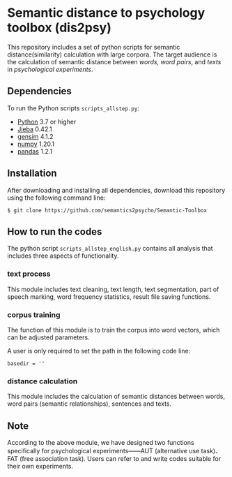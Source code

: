 # Semantic distance to psychology toolbox (dis2psy)

This repository includes a set of python scripts for semantic distance(similarity) calculation with large corpora.  The target audience is the calculation of semantic distance between _words, word pairs_, and _texts_ in _psychological experiments_. 

## Dependencies

To run the Python scripts `scripts_allstep.py`:

* [Python](https://www.python.org/downloads/) 3.7 or higher
* [Jieba](https://pypi.org/project/jieba/) 0.42.1
* [gensim](https://www.cnpython.com/pypi/gensim) 4.1.2
* [numpy](https://pypi.org/project/numpy/) 1.20.1
* [pandas](https://pypi.org/project/pandas/)  1.2.1

## Installation

After downloading and installing all dependencies, download this repository using the following command line:

```
$ git clone https://github.com/semantics2psycho/Semantic-Toolbox
```


## How to run the codes

The python script `scripts_allstep_english.py` contains all analysis that includes three aspects of functionality.

### text process

This module includes text cleaning, text length, text segmentation, part of speech marking, word frequency statistics, result file saving functions.

### corpus training

The function of this module is to train the corpus into word vectors, which can be adjusted parameters.

A user is only required to set the path in the following code line:

```
basedir = ''
```

### distance calculation

This module includes the calculation of semantic distances between words, word pairs (semantic relationships), sentences and texts.

## Note

According to the above module, we have designed two functions specifically for psychological experiments——AUT (alternative use task)、FAT (free association task). Users can refer to and write codes suitable for their own experiments.




